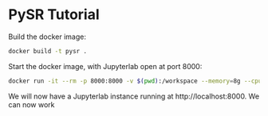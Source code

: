 # PySR Tutorial

Build the docker image:
```bash
docker build -t pysr .
```

Start the docker image, with Jupyterlab open at port 8000:
```bash
docker run -it --rm -p 8000:8000 -v $(pwd):/workspace --memory=8g --cpus=4 pysr python -m jupyterlab --ip="*" --port=8000 --no-browser --allow-root
```

We will now have a Jupyterlab instance running at http://localhost:8000.
We can now work 